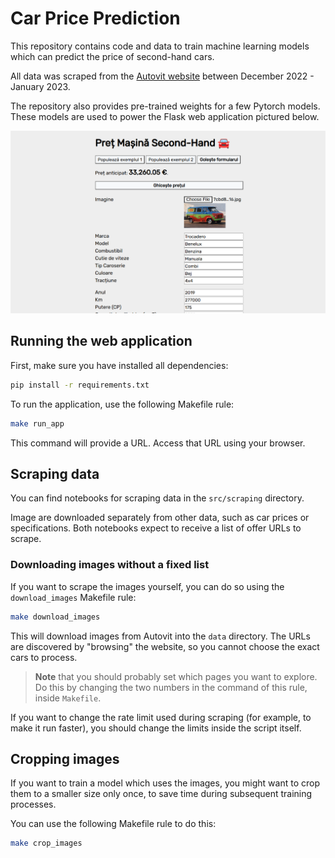# Car Price Prediction

This repository contains code and data to train machine learning models which
can predict the price of second-hand cars.

All data was scraped from the [Autovit website](https://www.autovit.ro/)
between December 2022 - January 2023.

The repository also provides pre-trained weights for a few Pytorch models.
These models are used to power the Flask web application pictured below.

![A screenshot of the application](./docs/screenshot.png)

## Running the web application

First, make sure you have installed all dependencies:

```bash
pip install -r requirements.txt
```

To run the application, use the following Makefile rule:

```bash
make run_app
```

This command will provide a URL. Access that URL using your browser.

## Scraping data

You can find notebooks for scraping data in the `src/scraping` directory.

Image are downloaded separately from other data, such as car prices or
specifications. Both notebooks expect to receive a list of offer URLs to scrape.

### Downloading images without a fixed list

If you want to scrape the images yourself, you can do so using the
`download_images` Makefile rule:

```bash
make download_images
```

This will download images from Autovit into the `data` directory. The URLs are
discovered by "browsing" the website, so you cannot choose the exact cars to
process.

> **Note** that you should probably set which pages you want to explore. Do this
> by changing the two numbers in the command of this rule, inside `Makefile`.

If you want to change the rate limit used during scraping (for example, to make
it run faster), you should change the limits inside the script itself.

## Cropping images

If you want to train a model which uses the images, you might want to crop them
to a smaller size only once, to save time during subsequent training processes.

You can use the following Makefile rule to do this:

```bash
make crop_images
```
